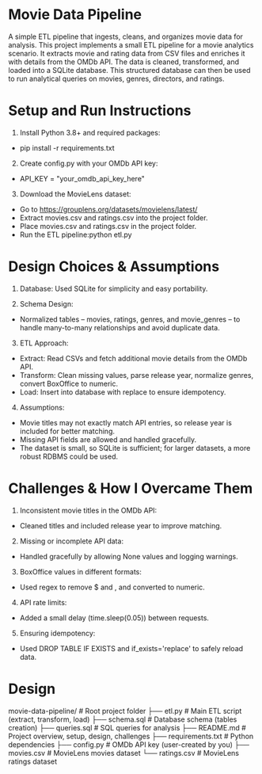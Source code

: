 # Movie Data Pipeline

A simple ETL pipeline that ingests, cleans, and organizes movie data for analysis.
This project implements a small ETL pipeline for a movie analytics scenario.
It extracts movie and rating data from CSV files and enriches it with details from the OMDb API.
The data is cleaned, transformed, and loaded into a SQLite database.
This structured database can then be used to run analytical queries on movies, genres, directors, and ratings.

# Setup and Run Instructions

1. Install Python 3.8+ and required packages:
  * pip install -r requirements.txt

2. Create config.py with your OMDb API key:
  * API_KEY = "your_omdb_api_key_here"

3. Download the MovieLens dataset:
  * Go to https://grouplens.org/datasets/movielens/latest/
  * Extract movies.csv and ratings.csv into the project folder.
  * Place movies.csv and ratings.csv in the project folder.
  * Run the ETL pipeline:python etl.py

# Design Choices & Assumptions

1. Database: Used SQLite for simplicity and easy portability.

2. Schema Design: 
  * Normalized tables – movies, ratings, genres, and movie_genres – to handle many-to-many relationships and avoid duplicate data.

3. ETL Approach:
  * Extract: Read CSVs and fetch additional movie details from the OMDb API.
  * Transform: Clean missing values, parse release year, normalize genres, convert BoxOffice to numeric.
  * Load: Insert into database with replace to ensure idempotency.

4. Assumptions:
  * Movie titles may not exactly match API entries, so release year is included for better matching.
  * Missing API fields are allowed and handled gracefully.
  * The dataset is small, so SQLite is sufficient; for larger datasets, a more robust RDBMS could be used.

# Challenges & How I Overcame Them
1. Inconsistent movie titles in the OMDb API: 
  * Cleaned titles and included release year to improve matching.

2. Missing or incomplete API data: 
  * Handled gracefully by allowing None values and logging warnings.

3. BoxOffice values in different formats: 
  * Used regex to remove $ and , and converted to numeric.

4. API rate limits: 
  * Added a small delay (time.sleep(0.05)) between requests.

5. Ensuring idempotency: 
  * Used DROP TABLE IF EXISTS and if_exists='replace' to safely reload data.  

# Design
movie-data-pipeline/           # Root project folder
├── etl.py                     # Main ETL script (extract, transform, load)
├── schema.sql                  # Database schema (tables creation)
├── queries.sql                 # SQL queries for analysis
├── README.md                   # Project overview, setup, design, challenges
├── requirements.txt            # Python dependencies
├── config.py                   # OMDb API key (user-created by you)
├── movies.csv                  # MovieLens movies dataset
└── ratings.csv                 # MovieLens ratings dataset  
